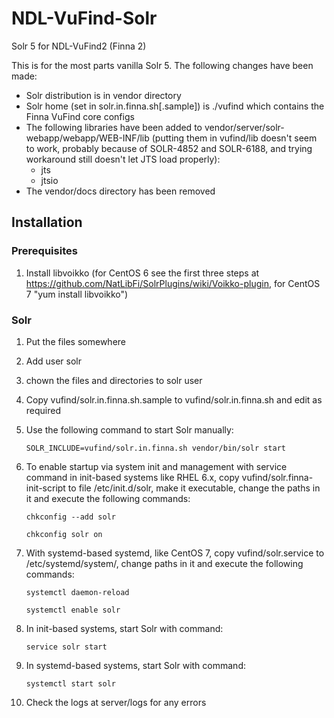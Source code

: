# NDL-VuFind-Solr

Solr 5 for NDL-VuFind2 (Finna 2)

This is for the most parts vanilla Solr 5. The following changes have been made:

- Solr distribution is in vendor directory
- Solr home (set in solr.in.finna.sh[.sample]) is ./vufind which contains the Finna VuFind core configs
- The following libraries have been added to vendor/server/solr-webapp/webapp/WEB-INF/lib (putting them in vufind/lib doesn't seem to work, probably because of SOLR-4852 and SOLR-6188, and trying workaround still doesn't let JTS load properly):
  - jts
  - jtsio
- The vendor/docs directory has been removed

## Installation

### Prerequisites

1. Install libvoikko (for CentOS 6 see the first three steps at https://github.com/NatLibFi/SolrPlugins/wiki/Voikko-plugin, for CentOS 7 "yum install libvoikko") 

### Solr

1. Put the files somewhere
2. Add user solr
3. chown the files and directories to solr user
4. Copy vufind/solr.in.finna.sh.sample to vufind/solr.in.finna.sh and edit as required
5. Use the following command to start Solr manually:

    `SOLR_INCLUDE=vufind/solr.in.finna.sh vendor/bin/solr start`

6. To enable startup via system init and management with service command in init-based systems like RHEL 6.x, copy vufind/solr.finna-init-script to file /etc/init.d/solr, make it executable, change the paths in it and execute the following commands:

    `chkconfig --add solr`

    `chkconfig solr on`
    
7. With systemd-based systemd, like CentOS 7, copy vufind/solr.service to /etc/systemd/system/, change paths in it and execute the following commands:

    `systemctl daemon-reload`
    
    `systemctl enable solr`

8. In init-based systems, start Solr with command:

    `service solr start`

9. In systemd-based systems, start Solr with command:

    `systemctl start solr`

10. Check the logs at server/logs for any errors
